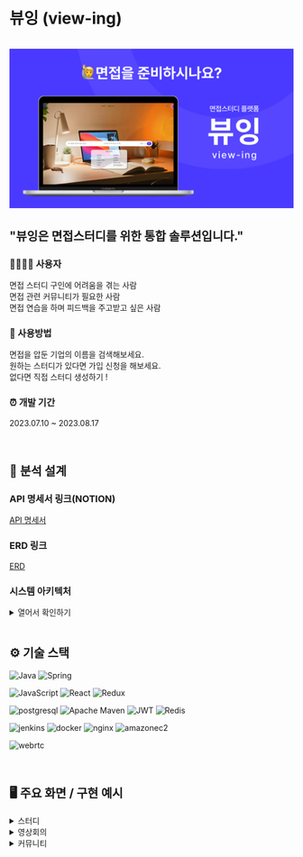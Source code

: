 # 뷰잉 (view-ing)

<br>

<img src="uploads/main.jpg" width="800"/>

<br>

## "뷰잉은 면접스터디를 위한 통합 솔루션입니다."

### 👨‍👩‍👧‍👦 사용자

면접 스터디 구인에 어려움을 겪는 사람<br>
면접 관련 커뮤니티가 필요한 사람<br>
면접 연습을 하며 피드백을 주고받고 싶은 사람

### 💁 사용방법

면접을 압둔 기업의 이름을 검색해보세요.<br>
원하는 스터디가 있다면 가입 신청을 해보세요.<br>
없다면 직접 스터디 생성하기 !

### ⏰ 개발 기간

2023.07.10 ~ 2023.08.17

<br>

## 📁 분석 설계

### API 명세서 링크(NOTION)

[API 명세서](https://imported-blouse-29a.notion.site/api-76df542ba576406a9385ba7b7cf879d2?pvs=4)

### ERD 링크

[ERD](https://www.erdcloud.com/d/T43jjEq9d8XXDzow6)

### 시스템 아키텍처

<details>
 <summary>열어서 확인하기</summary>
    <img src="uploads/architecture.jpg"  width="700" >
</details>

<br>

## ⚙️ 기술 스택

![Java](https://img.shields.io/badge/OpenJDK-ED8B00?style=for-the-badge&logo=openjdk&logoColor=white)
![Spring](https://img.shields.io/badge/Spring-6DB33F.svg?&style=for-the-badge&logo=Spring&logoColor=white)

![JavaScript](https://img.shields.io/badge/JavaScript-323330?style=for-the-badge&logo=javascript&logoColor=F7DF1E)
![React](https://img.shields.io/badge/React-20232A?style=for-the-badge&logo=react&logoColor=61DAFB)
![Redux](https://img.shields.io/badge/Redux-764ABC?style=for-the-badge&logo=Redux&logoColor=white)

![postgresql](https://img.shields.io/badge/postgresql-4169E1?style=for-the-badge&logo=postgresql&logoColor=white/)
![Apache Maven](https://img.shields.io/badge/Apache%20Maven-C71A36.svg?&style=for-the-badge&logo=Apache%20Maven&logoColor=white)
![JWT](https://img.shields.io/badge/JWT-000000?style=for-the-badge&logo=JSON%20web%20tokens&logoColor=white)
![Redis](https://img.shields.io/badge/Redis-DC382D?style=for-the-badge&logo=Redis&logoColor=white)

![jenkins](https://img.shields.io/badge/jenkins-D24939?style=for-the-badge&logo=jenkins&logoColor=white)
![docker](https://img.shields.io/badge/docker-2496ED?style=for-the-badge&logo=docker&logoColor=white)
![nginx](https://img.shields.io/badge/nginx-009639?style=for-the-badge&logo=nginx&logoColor=white)
![amazonec2](https://img.shields.io/badge/amazonec2-232F3E?style=for-the-badge&logo=amazonec2&logoColor=white)

![webrtc](https://img.shields.io/badge/webrtc-333333?style=for-the-badge&logo=webrtc&logoColor=white)

<br>

## 🖥️ 주요 화면 / 구현 예시

<details>
 <summary>스터디</summary>

### ✍ 스터디 검색 & 신청

 <img src="uploads/search.gif"  width="700" >

### ✍ 스터디 관리 (방장)

  <img src="uploads/admin.gif"  width="700" >
  <img src="uploads/admin2.gif"  width="700" >

### ✍ 스터디 기능

  <img src="uploads/study.gif"  width="700" >

</details>

<details>
 <summary>영상회의</summary>

### ✍ 기본 기능

  <img src="uploads/영상_채팅__피드백_기능.m4v"  width="700" >

### ✍ 녹화, 타이머

 <img src="uploads/비디오_녹화_녹음.m4v"  width="700" >

### ✍ 피드백 기능

  <img src="uploads/피드백기능.m4v"  width="700" >

</details>

<details>
 <summary>커뮤니티</summary>

### ✍ 게시글

  <img src="uploads/board.gif"  width="700" >

### ✍ 게시글 작성

 <img src="uploads/write.gif"  width="700" >

### ✍ 게시글 검색 및 댓글

  <img src="uploads/comment.gif"  width="700" >
</details>
